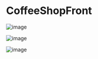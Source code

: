 # CoffeeShopFront

![image](https://user-images.githubusercontent.com/107244668/177881105-ae6f2980-a42d-48f4-9d26-ee891951d72f.png)

![image](https://user-images.githubusercontent.com/107244668/177881146-8491d77a-e6e3-4782-a72c-e37e95cfc285.png)

![image](https://user-images.githubusercontent.com/107244668/177881203-eac8b555-6c79-477e-95c7-14ab8e7f3b15.png)
